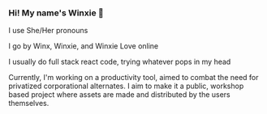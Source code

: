 ### Hi! My name's Winxie 🦋
I use She/Her pronouns

I go by Winx, Winxie, and Winxie Love online

I usually do full stack react code, trying whatever pops in my head

Currently, I'm working on a productivity tool, aimed to combat the need for privatized corporational alternates. I aim to make it a public, workshop based project where assets are made and distributed by the users themselves.
